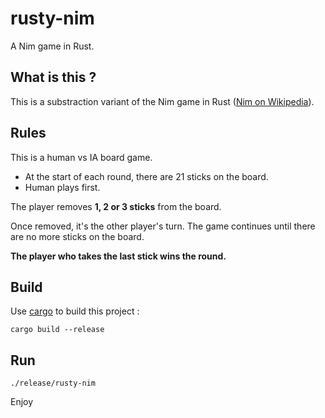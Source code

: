 # rusty-nim
A Nim game in Rust.

## What is this ?

This is a substraction variant of the Nim game in Rust ([Nim on Wikipedia](https://en.wikipedia.org/wiki/Nim#The_subtraction_game_S(1,_2,_._._.,_k))).

## Rules

This is a human vs IA board game.

- At the start of each round, there are 21 sticks on the board.
- Human plays first.

The player removes **1, 2 or 3 sticks** from the board.

Once removed, it's the other player's turn.
The game continues until there are no more sticks on the board.

**The player who takes the last stick wins the round.**

## Build
Use [cargo](http://doc.crates.io/guide.html) to build this project :
```
cargo build --release
```

## Run
```
./release/rusty-nim
```

Enjoy
